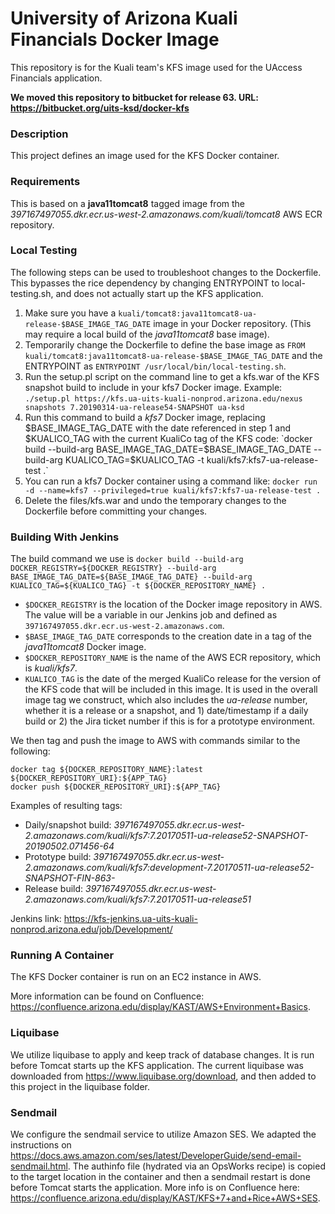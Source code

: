 University of Arizona Kuali Financials Docker Image
=======================================================

This repository is for the Kuali team's KFS image used for the UAccess Financials application.

**We moved this repository to bitbucket for release 63. URL: https://bitbucket.org/uits-ksd/docker-kfs**

### Description
This project defines an image used for the KFS Docker container.

### Requirements
This is based on a **java11tomcat8** tagged image from the _397167497055.dkr.ecr.us-west-2.amazonaws.com/kuali/tomcat8_ AWS ECR repository.

### Local Testing
The following steps can be used to troubleshoot changes to the Dockerfile. This bypasses the rice dependency by changing ENTRYPOINT to local-testing.sh, and does not actually start up the KFS application.
1. Make sure you have a `kuali/tomcat8:java11tomcat8-ua-release-$BASE_IMAGE_TAG_DATE` image in your Docker repository. (This may require a local build of the *java11tomcat8* base image).
2. Temporarily change the Dockerfile to define the base image as `FROM kuali/tomcat8:java11tomcat8-ua-release-$BASE_IMAGE_TAG_DATE` and the ENTRYPOINT as `ENTRYPOINT /usr/local/bin/local-testing.sh`.
3. Run the setup.pl script on the command line to get a kfs.war of the KFS snapshot build to include in your kfs7 Docker image. Example: `./setup.pl https://kfs.ua-uits-kuali-nonprod.arizona.edu/nexus snapshots 7.20190314-ua-release54-SNAPSHOT ua-ksd`
4. Run this command to build a *kfs7* Docker image, replacing $BASE_IMAGE_TAG_DATE with the date referenced in step 1 and $KUALICO_TAG with the current KualiCo tag of the KFS code: `docker build --build-arg BASE_IMAGE_TAG_DATE=$BASE_IMAGE_TAG_DATE --build-arg KUALICO_TAG=$KUALICO_TAG -t kuali/kfs7:kfs7-ua-release-test .`
5. You can run a kfs7 Docker container using a command like: `docker run -d --name=kfs7 --privileged=true kuali/kfs7:kfs7-ua-release-test .`
6. Delete the files/kfs.war and undo the temporary changes to the Dockerfile before committing your changes.

### Building With Jenkins
The build command we use is `docker build --build-arg DOCKER_REGISTRY=${DOCKER_REGISTRY} --build-arg BASE_IMAGE_TAG_DATE=${BASE_IMAGE_TAG_DATE} --build-arg KUALICO_TAG=${KUALICO_TAG} -t ${DOCKER_REPOSITORY_NAME} .`
* `$DOCKER_REGISTRY` is the location of the Docker image repository in AWS. The value will be a variable in our Jenkins job and defined as `397167497055.dkr.ecr.us-west-2.amazonaws.com`.
* `$BASE_IMAGE_TAG_DATE` corresponds to the creation date in a tag of the *java11tomcat8* Docker image.
* `$DOCKER_REPOSITORY_NAME` is the name of the AWS ECR repository, which is _kuali/kfs7_.
* `KUALICO_TAG` is the date of the merged KualiCo release for the version of the KFS code that will be included in this image. It is used in the overall image tag we construct, which also includes the _ua-release_ number, whether it is a release or a snapshot, and 1) date/timestamp if a daily build or 2) the Jira ticket number if this is for a prototype environment.

We then tag and push the image to AWS with commands similar to the following: 
```
docker tag ${DOCKER_REPOSITORY_NAME}:latest ${DOCKER_REPOSITORY_URI}:${APP_TAG}
docker push ${DOCKER_REPOSITORY_URI}:${APP_TAG}
```

Examples of resulting tags:
- Daily/snapshot build: _397167497055.dkr.ecr.us-west-2.amazonaws.com/kuali/kfs7:7.20170511-ua-release52-SNAPSHOT-20190502.071456-64_
- Prototype build: _397167497055.dkr.ecr.us-west-2.amazonaws.com/kuali/kfs7:development-7.20170511-ua-release52-SNAPSHOT-FIN-863-_
- Release build: _397167497055.dkr.ecr.us-west-2.amazonaws.com/kuali/kfs7:7.20170511-ua-release51_

Jenkins link: https://kfs-jenkins.ua-uits-kuali-nonprod.arizona.edu/job/Development/

### Running A Container
The KFS Docker container is run on an EC2 instance in AWS. 

More information can be found on Confluence: https://confluence.arizona.edu/display/KAST/AWS+Environment+Basics.

### Liquibase
We utilize liquibase to apply and keep track of database changes. It is run before Tomcat starts up the KFS application. The current liquibase was downloaded from https://www.liquibase.org/download, and then added to this project in the liquibase folder. 

### Sendmail
We configure the sendmail service to utilize Amazon SES. We adapted the instructions on https://docs.aws.amazon.com/ses/latest/DeveloperGuide/send-email-sendmail.html. The authinfo file (hydrated via an OpsWorks recipe) is copied to the target location in the container and then a sendmail restart is done before Tomcat starts the application. More info is on Confluence here: https://confluence.arizona.edu/display/KAST/KFS+7+and+Rice+AWS+SES.
